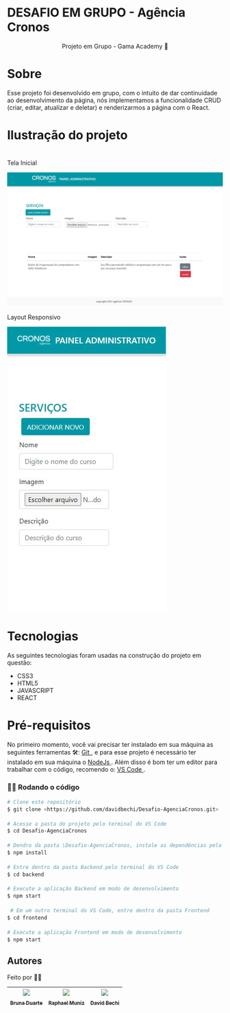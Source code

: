 # DESAFIO EM GRUPO - Agência Cronos 

<p align = "center"> Projeto em Grupo - Gama Academy 👊 </p>


# Sobre 

  <p> Esse projeto foi desenvolvido em grupo, com o intuito de dar continuidade ao desenvolvimento da página, nós implementamos a funcionalidade CRUD (criar, editar, atualizar e deletar) e renderizarmos a página com o React. </p>


# Ilustração do projeto 
   <h1 align = "center"> </h1>
   <p>Tela Inicial</p>
   <img src = "imagens/telainicial2.png" />

   <p>Layout Responsivo<p>
   <img src= "imagens/responsividade.png" />

 # Tecnologias

  As seguintes tecnologias foram usadas na construção do projeto em questão:

  - CSS3
  - HTML5
  - JAVASCRIPT
  - REACT


# Pré-requisitos 

No primeiro momento, você vai precisar ter instalado em sua máquina as seguintes ferramentas 🛠: 
<a href="https://git-scm.com"> Git </a>, e para esse projeto é necessário ter instalado em sua máquina o <a href="https://nodejs.org/en/"> NodeJs </a>.
 Além disso é bom ter um editor para trabalhar com o código, recomendo o: <a href="https://code.visualstudio.com/"> VS Code </a>.
 

### 👨‍💻 Rodando o código

 ```bash
 # Clone este repositório
 $ git clone <https://github.com/davidbechi/Desafio-AgenciaCronos.git>

 # Acesse a pasta do projeto pelo terminal do VS Code
 $ cd Desafio-AgenciaCronos

 # Dendro da pasta \Desafio-AgenciaCronos, instale as dependências pelo terminal do VS Code
 $ npm install 

 # Entre dentro da pasta Backend pelo terminal do VS Code
 $ cd backend

 # Execute a aplicação Backend em modo de desenvolvimento
 $ npm start

  # Em um outro terminal do VS Code, entre dentro da pasta Frontend
 $ cd frontend

 # Execute a aplicação Frontend em modo de desenvolvimento
 $ npm start
 ```


## Autores 

Feito por 👨‍💻 

| [<img src="https://avatars.githubusercontent.com/u/62619506?v=4" width=115><br><sub>Bruna Duarte</sub>](https://github.com/BrunaDuarte-3321) |  [<img src="https://avatars.githubusercontent.com/u/13066239?v=4" width=115><br><sub>Raphael Muniz</sub>](https://github.com/raphaelsmuniz) |  [<img src="https://avatars.githubusercontent.com/u/52297085?v=4" width=115><br><sub>David Bechi</sub>](https://github.com/davidbechi) |
| :---: | :---: | :---: |
